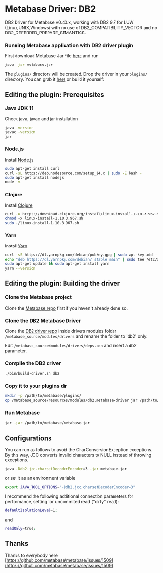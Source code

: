 
# Metabase Driver: DB2

DB2 Driver for Metabase v0.40.x, working with DB2 9.7 for LUW (Linux,UNIX,Windows) with no use of DB2_COMPATIBILITY_VECTOR and no DB2_DEFERRED_PREPARE_SEMANTICS. 

###  Running Metabase application with DB2 driver plugin
First download Metabase Jar File [here](https://metabase.com/start/other.html)  and run
```bash
java -jar metabase.jar
```
The `plugins/` directory will be created. Drop the driver in your `plugins/` directory. You can grab it [here](https://github.com/alisonrafael/metabase-db2-driver/releases/download/v1.1.40/db2.metabase-driver.jar) or build it yourself:

##  Editing the plugin: Prerequisites

### Java JDK 11
Check java, javac and jar installation
```bash
java -version
javac -version
jar
```

### Node.js
Install [Node.js](https://nodejs.org/)
```bash
sudo apt-get install curl
curl -sL https://deb.nodesource.com/setup_14.x | sudo -E bash -
sudo apt-get install nodejs
node -v 
```

### Clojure
Install [Clojure](https://clojure.org/guides/getting_started)
```bash
curl -O https://download.clojure.org/install/linux-install-1.10.3.967.sh
chmod +x linux-install-1.10.3.967.sh
sudo ./linux-install-1.10.3.967.sh
```

### Yarn
Install [Yarn](https://yarnpkg.com/lang/en/)
```bash
curl -sS https://dl.yarnpkg.com/debian/pubkey.gpg | sudo apt-key add -
echo "deb https://dl.yarnpkg.com/debian/ stable main" | sudo tee /etc/apt/sources.list.d/yarn.list
sudo apt-get update && sudo apt-get install yarn
yarn --version
```

## Editing the plugin: Building the driver 

### Clone the Metabase project

Clone the [Metabase repo](https://github.com/metabase/metabase) first if you haven't already done so.

### Clone the DB2 Metabase Driver

Clone the [DB2 driver repo](https://github.com/alisonrafael/metabase-db2-driver) inside drivers modules folder `/metabase_source/modules/drivers` and rename the folder to 'db2' only.

Edit `/metabase_source/modules/drivers/deps.edn` and insert a db2 parameter.

### Compile the DB2 driver
```bash
./bin/build-driver.sh db2
```

### Copy it to your plugins dir
```bash
mkdir -p /path/to/metabase/plugins/
cp /metabase_source/resources/modules/db2.metabase-driver.jar /path/to/metabase/plugins/
```

### Run Metabase

```bash
jar -jar /path/to/metabase/metabase.jar
```

## Configurations

You can run as follows to avoid the CharConversionException exceptions. By this way, JCC converts invalid characters to NULL instead of throwing exceptions.

```bash
java -Ddb2.jcc.charsetDecoderEncoder=3 -jar metabase.jar
```

or set it as an environment variable  

```bash
export JAVA_TOOL_OPTIONS="-Ddb2.jcc.charsetDecoderEncoder=3"
```

I recommend the following additional connection parameters for performance, setting for uncommited read ("dirty" read):

```bash
defaultIsolationLevel=1;
```
and

```bash
readOnly=true;
```


## Thanks
Thanks to everybody here [https://github.com/metabase/metabase/issues/1509](https://github.com/metabase/metabase/issues/1509)
